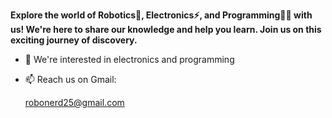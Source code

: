<b> Explore the world of Robotics🤖, Electronics⚡, and Programming👨‍💻 with us! 
We're here to share our knowledge and help you learn. Join us on this exciting journey of discovery. </b>

- 👀 We're interested in electronics and programming
- 📫 Reach us on Gmail:

  robonerd25@gmail.com

<!---
RoboNerd25/RoboNerd25 is a ✨ special ✨ repository because its `README.md` (this file) appears on your GitHub profile.
You can click the Preview link to take a look at your changes.
--->
